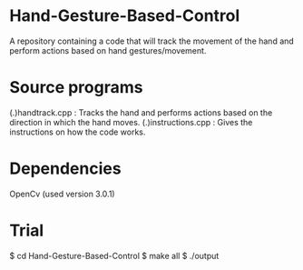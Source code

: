# Hand-Gesture-Based-Control
A repository containing a code that will track the movement of the hand and perform actions based on hand gestures/movement.

# Source programs
(.)handtrack.cpp : Tracks the hand and performs actions based on the direction in which the hand moves.
(.)instructions.cpp : Gives the instructions on how the code works.

# Dependencies
OpenCv (used version 3.0.1)

# Trial
$ cd Hand-Gesture-Based-Control
$ make all
$ ./output

